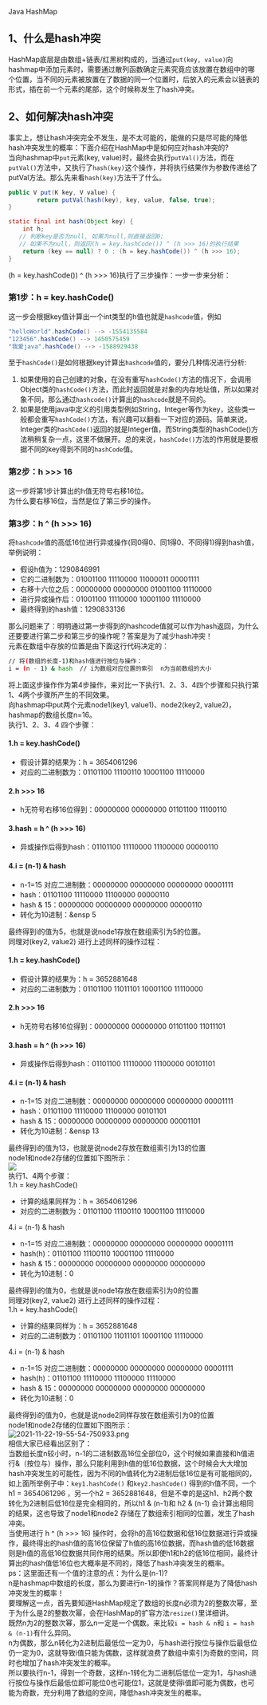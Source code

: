Java HashMap
<a name="kKUcE"></a>
## 1、什么是hash冲突
HashMap底层是由数组+链表/红黑树构成的，当通过`put(key, value)`向hashmap中添加元素时，需要通过散列函数确定元素究竟应该放置在数组中的哪个位置，当不同的元素被放置在了数据的同一个位置时，后放入的元素会以链表的形式，插在前一个元素的尾部，这个时候称发生了hash冲突。
<a name="Bey1M"></a>
## 2、如何解决hash冲突
事实上，想让hash冲突完全不发生，是不太可能的，能做的只是尽可能的降低hash冲突发生的概率：下面介绍在HashMap中是如何应对hash冲突的?<br />当向hashmap中`put`元素(key, value)时，最终会执行`putVal()`方法，而在`putVal()`方法中，又执行了`hash(key)`这个操作，并将执行结果作为参数传递给了putVal方法。那么先来看`hash(key)`方法干了什么。
```java
public V put(K key, V value) {
        return putVal(hash(key), key, value, false, true);
}

static final int hash(Object key) {
    int h;
   // 判断key是否为null, 如果为null,则直接返回0;
   // 如果不为null，则返回(h = key.hashCode()) ^ (h >>> 16)的执行结果
    return (key == null) ? 0 : (h = key.hashCode()) ^ (h >>> 16);
}
```
(h = key.hashCode()) ^ (h >>> 16)执行了三步操作：一步一步来分析：
<a name="wGzO9"></a>
### 第1步：h = key.hashCode()
这一步会根据key值计算出一个int类型的h值也就是`hashcode`值，例如
```java
"helloWorld".hashCode() --> -1554135584
"123456".hashCode() --> 1450575459
"我爱java".hashCode() --> -1588929438
```
至于`hashCode()`是如何根据key计算出`hashcode`值的，要分几种情况进行分析:

1. 如果使用的自己创建的对象，在没有重写`hashCode()`方法的情况下，会调用Object类的`hashCode()`方法，而此时返回就是对象的内存地址值，所以如果对象不同，那么通过`hashcode()`计算出的`hashcode`就是不同的。
2. 如果是使用java中定义的引用类型例如String，Integer等作为key，这些类一般都会重写`hashCode()`方法，有兴趣可以翻看一下对应的源码。简单来说，Integer类的`hashCode()`返回的就是Integer值，而String类型的hashCode()方法稍稍复杂一点，这里不做展开。总的来说，`hashCode()`方法的作用就是要根据不同的key得到不同的`hashCode`值。
<a name="mF7Sp"></a>
### 第2步：h >>> 16
这一步将第1步计算出的h值无符号右移16位。<br />为什么要右移16位，当然是位了第三步的操作。
<a name="fkOVF"></a>
### 第3步：h ^ (h >>> 16)
将`hashcode`值的高低16位进行异或操作(同0得0、同1得0、不同得1)得到hash值，举例说明：

- 假设h值为：1290846991
- 它的二进制数为：01001100 11110000 11000011 00001111
- 右移十六位之后：00000000 00000000 01001100 11110000
- 进行异或操作后：01001100 11110000 10001100 11110000
- 最终得到的hash值：1290833136

那么问题来了：明明通过第一步得到的hashcode值就可以作为hash返回，为什么还要要进行第二步和第三步的操作呢？答案是为了减少hash冲突！<br />元素在数组中存放的位置是由下面这行代码决定的：
```bash
// 将(数组的长度-1)和hash值进行按位与操作：
i = (n - 1) & hash  // i为数组对应位置的索引  n为当前数组的大小
```
将上面这步操作作为第4步操作，来对比一下执行1、2、3、4四个步骤和只执行第1、4两个步骤所产生的不同效果。<br />向hashmap中put两个元素node1(key1, value1)、node2(key2, value2)，hashmap的数组长度n=16。<br />执行1、2、3、4 四个步骤：
<a name="Nx5zV"></a>
#### 1.h = key.hashCode()

- 假设计算的结果为：h = 3654061296
- 对应的二进制数为：01101100 11100110 10001100 11110000
<a name="H4ImW"></a>
#### 2.h >>> 16

- h无符号右移16位得到：00000000 00000000 01101100 11100110
<a name="hKGgw"></a>
#### 3.hash = h ^ (h >>> 16)

- 异或操作后得到hash：01101100 11110000 11100000 00000110
<a name="rbg5z"></a>
#### 4.i = (n-1) & hash

- n-1=15 对应二进制数：00000000 00000000 00000000 00001111
- hash：01101100 11110000 11100000 00000110
- hash & 15：00000000 00000000 00000000 00000110
- 转化为10进制：&ensp 5

最终得到i的值为5，也就是说node1存放在数组索引为5的位置。<br />同理对(key2, value2) 进行上述同样的操作过程：
<a name="Rfdr8"></a>
#### 1.h = key.hashCode()

- 假设计算的结果为：h = 3652881648
- 对应的二进制数为：01101100 11011101 10001100 11110000
<a name="iv5IP"></a>
#### 2.h >>> 16

- h无符号右移16位得到：00000000 00000000 01101100 11011101
<a name="na8VI"></a>
#### 3.hash = h ^ (h >>> 16)

- 异或操作后得到hash：01101100 11110000 11100000 00101101
<a name="CjKYA"></a>
#### 4.i = (n-1) & hash

- n-1=15 对应二进制数：00000000 00000000 00000000 00001111
- hash：01101100 11110000 11100000 00101101
- hash & 15：00000000 00000000 00000000 00001101
- 转化为10进制：&ensp 13

最终得到i的值为13，也就是说node2存放在数组索引为13的位置<br />node1和node2存储的位置如下图所示：<br />![](https://cdn.nlark.com/yuque/0/2021/webp/396745/1637581879099-18202635-18d6-4783-b428-1dc5ff613e12.webp#clientId=u844c0a1c-fd79-4&from=paste&id=u0243d849&originHeight=109&originWidth=1080&originalType=url&ratio=1&rotation=0&showTitle=false&status=done&style=shadow&taskId=uc4a8c958-0979-4bc8-8e52-1cafc6115d1&title=)<br />执行1、4两个步骤：<br />1.h = key.hashCode()

- 计算的结果同样为：h = 3654061296
- 对应的二进制数为：01101100 11100110 10001100 11110000

4.i = (n-1) & hash

- n-1=15 对应二进制数：00000000 00000000 00000000 00001111
- hash(h)：01101100 11100110 10001100 11110000
- hash & 15：00000000 00000000 00000000 00000000
- 转化为10进制：0

最终得到i的值为0，也就是说node1存放在数组索引为0的位置<br />同理对(key2, value2) 进行上述同样的操作过程：<br />1.h = key.hashCode()

- 计算的结果同样为：h = 3652881648
- 对应的二进制数为：01101100 11011101 10001100 11110000

4.i = (n-1) & hash

- n-1=15 对应二进制数：00000000 00000000 00000000 00001111
- hash(h)：01101100 11110000 11100000 11110000
- hash & 15：00000000 00000000 00000000 00000000
- 转化为10进制：0

最终得到i的值为0，也就是说node2同样存放在数组索引为0的位置<br />node1和node2存储的位置如下图所示：<br />![2021-11-22-19-55-54-750933.png](https://cdn.nlark.com/yuque/0/2021/png/396745/1637582217236-494fbe8f-fec5-402d-ab52-799b2bda403d.png#clientId=u844c0a1c-fd79-4&from=ui&id=u5955d584&originHeight=175&originWidth=1080&originalType=binary&ratio=1&rotation=0&showTitle=false&size=568172&status=done&style=shadow&taskId=udbf7d8d0-8fb0-4f33-850a-e71e0fd2ce0&title=)<br />相信大家已经看出区别了：<br />当数组长度n较小时，n-1的二进制数高16位全部位0，这个时候如果直接和h值进行&（按位与）操作，那么只能利用到h值的低16位数据，这个时候会大大增加hash冲突发生的可能性，因为不同的h值转化为2进制后低16位是有可能相同的，如上面所举例子中：`key1.hashCode()` 和`key2.hashCode()` 得到的h值不同，一个h1 = 3654061296 ，另一个h2 = 3652881648，但是不幸的是这h1、h2两个数转化为2进制后低16位是完全相同的，所以h1 & (n-1)和 h2 & (n-1) 会计算出相同的结果，这也导致了node1和node2 存储在了数组索引相同的位置，发生了hash冲突。<br />当使用进行 h ^ (h >>> 16) 操作时，会将h的高16位数据和低16位数据进行异或操作，最终得出的hash值的高16位保留了h值的高16位数据，而hash值的低16数据则是h值的高低16位数据共同作用的结果。所以即使h1和h2的低16位相同，最终计算出的hash值低16位也大概率是不同的，降低了hash冲突发生的概率。<br />ps：这里面还有一个值的注意的点：为什么是(n-1)?<br />n是hashmap中数组的长度，那么为要进行n-1的操作？答案同样是为了降低hash冲突发生的概率！<br />要理解这一点，首先要知道HashMap规定了数组的长度n必须为2的整数次幂，至于为什么是2的整数次幂，会在HashMap的扩容方法`resize()`里详细讲。<br />既然n为2的整数次幂，那么n一定是一个偶数。来比较`i = hash & n`和 `i = hash & (n-1)`有什么异同。<br />n为偶数，那么n转化为2进制后最低位一定为0，与hash进行按位与操作后最低位仍一定为0，这就导致i值只能为偶数，这样就浪费了数组中索引为奇数的空间，同时也增加了hash冲突发生的概率。<br />所以要执行n-1，得到一个奇数，这样n-1转化为二进制后低位一定为1，与hash进行按位与操作后最低位即可能位0也可能位1，这就是使得i值即可能为偶数，也可能为奇数，充分利用了数组的空间，降低hash冲突发生的概率。
